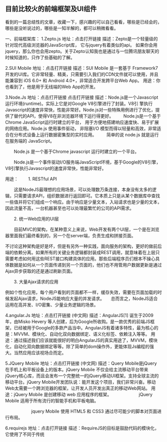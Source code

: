## 目前比较火的前端框架及UI组件

看到的一篇总结性的文章，收藏一下，感兴趣的可以自己看看，哪些是已经会的，哪些是没听说过的，哪些是一知半解的，都可以稍微看看。

一、前端框架库：
1.Zepto.js
地址：点击打开链接
描述：Zepto是一个轻量级的针对现代高级浏览器的JavaScript库， 它与jquery有着类似的api。 如果你会用jquery，那么你也会用zepto。关于Zepto认知我也是通过与一位腾讯朋友聊天的时候知道的，只作了些基础的了解。
 

2.SUI Mobile
地址：点击打开链接
描述：SUI Mobile 是一套基于 Framework7 开发的UI库。它非常轻量、精美，只需要引入我们的CDN文件就可以使用，并且能兼容到 iOS 6.0+ 和 Android 4.0+，非常适合开发跨平台Web App。
用途：你也看到了，他是用于无线端的Web App的开发。
 

3.Node.Js
地址：点击打开链接 点击打开链接
描述：Node.js是一个Javascript运行环境(runtime)。实际上它是对Google V8引擎进行了封装。V8引 擎执行Javascript的速度非常快，性能非常好。Node.js对一些特殊用例进行了优化，提供了替代的API，使得V8在非浏览器环境下运行得更好。
　　Node.js是一个基于Chrome JavaScript运行时建立的平台， 用于方便地搭建响应速度快、易于扩展的网络应用。Node.js 使用事件驱动， 非阻塞I/O 模型而得以轻量和高效，非常适合在分布式设备上运行数据密集型的实时应用。
　　简单的说 node.js 就是运行在服务端的 JavaScript。

　　Node.js 是一个基于Chrome javascript 运行时建立的一个平台。

　　Node.js是一个事件驱动I/O服务端JavaScript环境，基于Google的V8引擎，V8引擎执行Javascript的速度非常快，性能非常好。

用途：
　　1. RESTful API

　　这是NodeJS最理想的应用场景，可以处理数万条连接，本身没有太多的逻辑，只需要请求API，组织数据进行返回即可。它本质上只是从某个数据库中查找一些值并将它们组成一个响应。由于响应是少量文本，入站请求也是少量的文本，因此流量不高，一台机器甚至也可以处理最繁忙的公司的API需求。

　　2. 统一Web应用的UI层

　　目前MVC的架构，在某种意义上来说，Web开发有两个UI层，一个是在浏览器里面我们最终看到的，另一个在server端，负责生成和拼接页面。

不讨论这种架构是好是坏，但是有另外一种实践，面向服务的架构，更好的做前后端的依赖分离。如果所有的关键业务逻辑都封装成REST调用，就意味着在上层只需要考虑如何用这些REST接口构建具体的应用。那些后端程序员们根本不操心具体数据是如何从一个页面传递到另一个页面的，他们也不用管用户数据更新是通过Ajax异步获取的还是通过刷新页面。

　　3. 大量Ajax请求的应用

例如个性化应用，每个用户看到的页面都不一样，缓存失效，需要在页面加载的时候发起Ajax请求，NodeJS能响应大量的并发请求。　　总而言之，NodeJS适合运用在高并发、I/O密集、少量业务逻辑的场景。

 

4.angular.Js
地址：点击打开链接 (中文网)
描述：AngularJS[1]  诞生于2009年，由Misko Hevery 等人创建，后为Google所收购。是一款优秀的前端JS框架，已经被用于Google的多款产品当中。AngularJS有着诸多特性，最为核心的是：MVVM、模块化、自动化双向数据绑定、语义化标签、依赖注入等等。
用途：通过描述我们应该就能很好的明白AngularJS的真实用途了，MVVM，模块化，自动化双向数据绑定等等。除了简单的dom操作外，更能体现Js编程的强大。当然应用应该视场合而定。
 

5.JQuery Mobile
地址：点击打开链接  (中文网)
描述：Query Mobile是jQuery 在手机上和平板设备上的版本。jQuery Mobile 不仅会给主流移动平台带来jQuery核心库，而且会发布一个完整统一的jQuery移动UI框架。支持全球主流的移动平台。jQuery Mobile开发团队说：能开发这个项目，我们非常兴奋。移动Web太需要一个跨浏览器的框架，让开发人员开发出真正的移动Web网站。
用途：jQuery Mobile 是创建移动 web 应用程序的框架。
　　　　　　jQuery Mobile 适用于所有流行的智能手机和平板电脑。

　　　　　　jquery Mobile 使用 HTML5 和 CSS3 通过尽可能少的脚本对页面进行布局。

 

6.requirejs
地址：点击打开链接
描述：RequireJS的目标是鼓励代码的模块化，它使用了不同于传统<script>标签的脚本加载步骤。可以用它来加速、优化代码，但其主要目的还是为了代码的模块化。它鼓励在使用脚本时以module ID替代URL地址。
RequireJS以一个相对于baseUrl的地址来加载所有的代码。 页面顶层<script>标签含有一个特殊的属性data-main，require.js使用它来启动脚本加载过程，而baseUrl一般设置到与该属性相一致的目录。

用途：模块化动态加载。
 

7.Vue.js
地址：点击打开链接
描述：Vue.js 是用于构建交互式的 Web  界面的库。它提供了 MVVM 数据绑定和一个可组合的组件系统，具有简单、灵活的 API。从技术上讲， Vue.js 集中在 MVVM 模式上的视图模型层，并通过双向数据绑定连接视图和模型。实际的 DOM 操作和输出格式被抽象出来成指令和过滤器。相比其它的 MVVM 框架，Vue.js 更容易上手。
 8.backbone.js
地址：点击打开链接
描述：Backbone 为复杂Javascript应用程序提供模型(models)、集合(collections)、视图(views)的结构。其中模型用于绑定键值数据和自定义事件；集合附有可枚举函数的丰富API； 视图可以声明事件处理函数，并通过RESTful JSON接口连接到应用程序。
 9.React
地址：点击打开链接
描述：React 是一个 Facebook 和 Instagram 用来创建用户界面的 JavaScript 库。很多人认为 React 是 MVC 中的 V（视图）。我们创造 React 是为了解决一个问题：构建随着时间数据不断变化的大规模应用程序。为了达到这个目标，React 采用下面两个主要的思想。
 

10.Ionic 
地址：点击打开链接
描述：Ionic既是一个CSS框架也是一个Javascript UI库。许多组件需要Javascript才能产生神奇的效果，尽管通常组件不需要编码，通过框架扩展可以很容易地使用，比如我们的AngularIonic扩展。
Ionic遵循视图控制模式，通俗的理解和 Cocoa 触摸框架相似。在视图控制模式中，我们将界面的不同部分分为子视图或包含其他视图的子视图控制器。然后视图控制器“驱动”内部视图来提供交互和UI功能。一个很好的例子就是标签栏（Tab Bar）视图控制器处理点击标签栏在一系列可视化面板间切换。

浏览我们的API文档来了解视图控制器和Ionic中可用的Javascript实用工具。

Ionic 是目前最有潜力的一款 html5 手机应用开发框架。通过 SASS 构建应用程序，它 提供了很多 UI 组件来帮助开发者开发强大的应用。 它使用 JavaScript MVVM 框架和 AngularJS 来增强应用。提供数据的双向绑定，使用它成为 Web 和移动开发者的共同选择。

 

二、前端UI框架
1.Pure
地址：点击打开链接
描述：Pure精心设计，只为可以在任何Web项目中使用。为了例证这一点，我们制作了如下几个模板。这些模板都是响应式的，并且没有使用任何JavaScript。
用途：真的是很精美的一个样式框架，便于我们快事构建一些个人产品，当然也可以服务于工作中的一些项目。
 

2.bootstrap
地址：点击打开链接
描述：简洁、直观、强悍的前端开发框架，让web开发更迅速、简单。
 

3.EasyUI
地址：点击打开链接  (中文网)
描述：easyui是一种基于jQuery的用户界面插件集合。
　　　　　　easyui为创建现代化，互动，JavaScript应用程序，提供必要的功能。

　　　　　　使用easyui你不需要写很多代码，你只需要通过编写一些简单HTML标记，就可以定义用户界面。

　　　　　　easyui是个完美支持Html5网页的完整框架。

　　　　　　easyui节省您网页开发的时间和规模。

　　　　　　easyui很简单但功能强大的。

 4.Ant Design
地址：点击打开链接
描述：一个 UI 设计语言，一套提炼和应用于企业级后台产品的交互语言和视觉体系
 

三、可视化组件
1.Echarts
地址：点击打开链接
描述：ECharts，一个纯 Javascript 的图表库，可以流畅的运行在 PC 和移动设备上，兼容当前绝大部分浏览器（IE8/9/10/11，Chrome，Firefox，Safari等），底层依赖轻量级的 Canvas 类库ZRender，提供直观，生动，可交互，可高度个性化定制的数据可视化图表。
 

2.tableau(收费)
地址：点击打开链接
描述：Tableau 是桌面系统中最简单的商业智能工具软件，Tableau 没有强迫用户编写自定义代码，新的控制台也可完全自定义配置。在控制台上，不仅能够监测信息，而且还提供完整的分析能力。Tableau控制台灵活，具有高度的动态性。
 

四、前端构建工具
1.gulp
地址：点击打开链接
描述：易于使用
　　　　　　通过代码优于配置的策略，Gulp 让简单的任务简单，复杂的任务可管理。
　　　　　　构建快速
　　　　　　利用 Node.js 流的威力，你可以快速构建项目并减少频繁的 IO 操作。

　　　　　　插件高质
　　　　　　Gulp 严格的插件指南确保插件如你期望的那样简洁高质得工作。
　　　　　　易于学习
　　　　　　通过最少的 API，掌握 Gulp 毫不费力，构建工作尽在掌握：如同一系列流管道。
 
* * *
[闽ICP备20013251号](https://beian.miit.gov.cn/)
 
